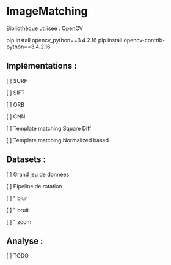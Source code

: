 # ImageMatching

Bibliothèque utilisée : OpenCV

 pip install opencv_python==3.4.2.16 
 pip install opencv-contrib-python==3.4.2.16
 
 ## Implémentations :
 
[ ] SURF

[ ] SIFT

[ ] ORB

[ ] CNN

[ ] Template matching Square Diff

[ ] Template matching Normalized based


## Datasets :

[ ] Grand jeu de données

[ ] Pipeline de rotation

[ ]       "              blur

[ ]       "              bruit

[ ]       "              zoom

## Analyse :

[ ] TODO
